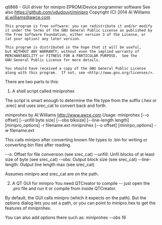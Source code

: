 qtl866 - GUI driver for minipro EPROM/Device programmer software
    See also https://github.com/vdudouyt/minipro
    Copyright (C) 2014  Al Williams al.williams@awce.com

    This program is free software: you can redistribute it and/or modify
    it under the terms of the GNU General Public License as published by
    the Free Software Foundation, either version 3 of the License, or
    (at your option) any later version.

    This program is distributed in the hope that it will be useful,
    but WITHOUT ANY WARRANTY; without even the implied warranty of
    MERCHANTABILITY or FITNESS FOR A PARTICULAR PURPOSE.  See the
    GNU General Public License for more details.

    You should have received a copy of the GNU General Public License
    along with this program.  If not, see <http://www.gnu.org/licenses/>.

There are two parts to this:
1) A shell script called miniprohex

The script is smart enough to determine the file type from the suffix
(.hex or .srec) and uses srec_cat to convert back and forth.

miniprohex by Al Williams http://www.awce.com
Usage:
  miniprohex [--o offset] [--unfill byte size] [--obs blksize] [--line-length length] [minipro_options] -r filename.ext
  miniprohex [--o offset] [minirpo_options] -w filename.ext

This calls minipro after converting known file types to 
.bin for writing or converting bin files after reading.

--o: Offset for file conversion (see srec_cat)
--unfill: Unfil blocks of at least size of byte (see srec_cat)
--obs: Output block size (see srec_cat)
--line-length: Output line length max (see srec_cat)

Assumes minipro and srec_cat are on the path.

2) A QT GUI for minipro
You need QTCreator to compile -- just open the .pro file and run it 
or compile from inside QTCreator.

By default, the GUI calls minipro (which it expects on the path).
But the options dialog lets you set a path, or you can point
to minipro.hex to get the features of miniprohex.

You can also add options there such as: miniprohex --obs 16


